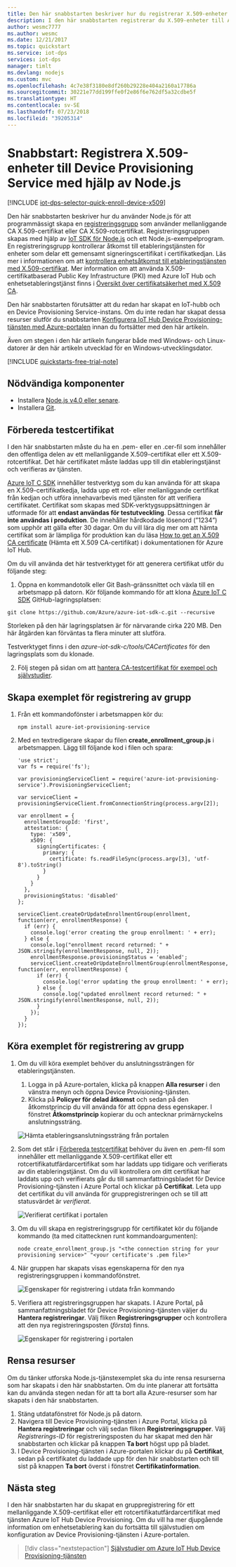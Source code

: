```yaml
---
title: Den här snabbstarten beskriver hur du registrerar X.509-enheter till Azure Device Provisioning Service med hjälp av Node.js | Microsoft Docs
description: I den här snabbstarten registrerar du X.509-enheter till Azure IoT Hub Device Provisioning Service med hjälp av Node.js-tjänstens SDK
author: wesmc7777
ms.author: wesmc
ms.date: 12/21/2017
ms.topic: quickstart
ms.service: iot-dps
services: iot-dps
manager: timlt
ms.devlang: nodejs
ms.custom: mvc
ms.openlocfilehash: 4c7e38f3180e8df260b29228e404a2160a17786a
ms.sourcegitcommit: 30221e77dd199ffe0f2e86f6e762df5a32cdbe5f
ms.translationtype: HT
ms.contentlocale: sv-SE
ms.lasthandoff: 07/23/2018
ms.locfileid: "39205314"
---
```

# <a name="quickstart-enroll-x509-devices-to-the-device-provisioning-service-using-nodejs"></a>Snabbstart: Registrera X.509-enheter till Device Provisioning Service med hjälp av Node.js

[!INCLUDE [iot-dps-selector-quick-enroll-device-x509](../../includes/iot-dps-selector-quick-enroll-device-x509.md)]

Den här snabbstarten beskriver hur du använder Node.js för att programmässigt skapa en [registreringsgrupp](concepts-service.md#enrollment-group) som använder mellanliggande CA X.509-certifikat eller CA X.509-rotcertifikat. Registreringsgruppen skapas med hjälp av [IoT SDK för Node.js](https://github.com/Azure/azure-iot-sdk-node) och ett Node.js-exempelprogram. En registreringsgrupp kontrollerar åtkomst till etableringstjänsten för enheter som delar ett gemensamt signeringscertifikat i certifikatkedjan. Läs mer i informationen om att [kontrollera enhetsåtkomst till etableringstjänsten med X.509-certifikat](./concepts-security.md#controlling-device-access-to-the-provisioning-service-with-x509-certificates). Mer information om att använda X.509-certifikatbaserad Public Key Infrastructure (PKI) med Azure IoT Hub och enhetsetableringstjänst finns i [Översikt över certifikatsäkerhet med X.509 CA](https://docs.microsoft.com/azure/iot-hub/iot-hub-x509ca-overview). 

Den här snabbstarten förutsätter att du redan har skapat en IoT-hubb och en Device Provisioning Service-instans. Om du inte redan har skapat dessa resurser slutför du snabbstarten [Konfigurera IoT Hub Device Provisioning-tjänsten med Azure-portalen](./quick-setup-auto-provision.md) innan du fortsätter med den här artikeln.

Även om stegen i den här artikeln fungerar både med Windows- och Linux-datorer är den här artikeln utvecklad för en Windows-utvecklingsdator.

[!INCLUDE [quickstarts-free-trial-note](../../includes/quickstarts-free-trial-note.md)]


## <a name="prerequisites"></a>Nödvändiga komponenter

- Installera [Node.js v4.0 eller senare](https://nodejs.org).
- Installera [Git](https://git-scm.com/download/).


## <a name="prepare-test-certificates"></a>Förbereda testcertifikat

I den här snabbstarten måste du ha en .pem- eller en .cer-fil som innehåller den offentliga delen av ett mellanliggande X.509-certifikat eller ett X.509-rotcertifikat. Det här certifikatet måste laddas upp till din etableringstjänst och verifieras av tjänsten. 

[Azure IoT C SDK](https://github.com/Azure/azure-iot-sdk-c) innehåller testverktyg som du kan använda för att skapa en X.509-certifikatkedja, ladda upp ett rot- eller mellanliggande certifikat från kedjan och utföra innehavarbevis med tjänsten för att verifiera certifikatet. Certifikat som skapas med SDK-verktygsuppsättningen är utformade för att **endast användas för testutveckling**. Dessa certifikat **får inte användas i produktion**. De innehåller hårdkodade lösenord (”1234”) som upphör att gälla efter 30 dagar. Om du vill lära dig mer om att hämta certifikat som är lämpliga för produktion kan du läsa [How to get an X.509 CA certificate](https://docs.microsoft.com/azure/iot-hub/iot-hub-x509ca-overview#how-to-get-an-x509-ca-certificate) (Hämta ett X.509 CA-certifikat) i dokumentationen för Azure IoT Hub.

Om du vill använda det här testverktyget för att generera certifikat utför du följande steg: 
 
1. Öppna en kommandotolk eller Git Bash-gränssnittet och växla till en arbetsmapp på datorn. Kör följande kommando för att klona [Azure IoT C SDK](https://github.com/Azure/azure-iot-sdk-c) GitHub-lagringsplatsen:
    
  ```cmd/sh
  git clone https://github.com/Azure/azure-iot-sdk-c.git --recursive
  ```

  Storleken på den här lagringsplatsen är för närvarande cirka 220 MB. Den här åtgärden kan förväntas ta flera minuter att slutföra.

  Testverktyget finns i den *azure-iot-sdk-c/tools/CACertificates* för den lagringsplats som du klonade.    

2. Följ stegen på sidan om att [hantera CA-testcertifikat för exempel och självstudier](https://github.com/Azure/azure-iot-sdk-c/blob/master/tools/CACertificates/CACertificateOverview.md). 



## <a name="create-the-enrollment-group-sample"></a>Skapa exemplet för registrering av grupp 

 
1. Från ett kommandofönster i arbetsmappen kör du:
  
     ```cmd\sh
     npm install azure-iot-provisioning-service
     ```  

2. Med en textredigerare skapar du filen **create_enrollment_group.js** i arbetsmappen. Lägg till följande kod i filen och spara:

    ```
    'use strict';
    var fs = require('fs');

    var provisioningServiceClient = require('azure-iot-provisioning-service').ProvisioningServiceClient;

    var serviceClient = provisioningServiceClient.fromConnectionString(process.argv[2]);

    var enrollment = {
      enrollmentGroupId: 'first',
      attestation: {
        type: 'x509',
        x509: {
          signingCertificates: {
            primary: {
              certificate: fs.readFileSync(process.argv[3], 'utf-8').toString()
            }
          }
        }
      },
      provisioningStatus: 'disabled'
    };

    serviceClient.createOrUpdateEnrollmentGroup(enrollment, function(err, enrollmentResponse) {
      if (err) {
        console.log('error creating the group enrollment: ' + err);
      } else {
        console.log("enrollment record returned: " + JSON.stringify(enrollmentResponse, null, 2));
        enrollmentResponse.provisioningStatus = 'enabled';
        serviceClient.createOrUpdateEnrollmentGroup(enrollmentResponse, function(err, enrollmentResponse) {
          if (err) {
            console.log('error updating the group enrollment: ' + err);
          } else {
            console.log("updated enrollment record returned: " + JSON.stringify(enrollmentResponse, null, 2));
          }
        });
      }
    });
    ````

## <a name="run-the-enrollment-group-sample"></a>Köra exemplet för registrering av grupp
 
1. Om du vill köra exemplet behöver du anslutningssträngen för etableringstjänsten. 
    1. Logga in på Azure-portalen, klicka på knappen **Alla resurser** i den vänstra menyn och öppna Device Provisioning-tjänsten. 
    2. Klicka på **Policyer för delad åtkomst** och sedan på den åtkomstprincip du vill använda för att öppna dess egenskaper. I fönstret **Åtkomstprincip** kopierar du och antecknar primärnyckelns anslutningssträng. 

    ![Hämta etableringsanslutningssträng från portalen](./media/quick-enroll-device-x509-node/get-service-connection-string.png) 


3. Som det står i [Förbereda testcertifikat](quick-enroll-device-x509-node.md#prepare-test-certificates) behöver du även en .pem-fil som innehåller ett mellanliggande X.509-certifikat eller ett rotcertifikatutfärdarcertifikat som har laddats upp tidigare och verifierats av din etableringstjänst. Om du vill kontrollera om ditt certifikat har laddats upp och verifierats går du till sammanfattningsbladet för Device Provisioning-tjänsten i Azure Portal och klickar på **Certifikat**. Leta upp det certifikat du vill använda för gruppregistreringen och se till att statusvärdet är *verifierat*.

    ![Verifierat certifikat i portalen](./media/quick-enroll-device-x509-node/verify-certificate.png) 

1. Om du vill skapa en registreringsgrupp för certifikatet kör du följande kommando (ta med citattecknen runt kommandoargumenten):
 
     ```cmd\sh
     node create_enrollment_group.js "<the connection string for your provisioning service>" "<your certificate's .pem file>"
     ```
 
3. När gruppen har skapats visas egenskaperna för den nya registreringsgruppen i kommandofönstret.

    ![Egenskaper för registrering i utdata från kommando](./media/quick-enroll-device-x509-node/sample-output.png) 

4. Verifiera att registreringsgruppen har skapats. I Azure Portal, på sammanfattningsbladet för Device Provisioning-tjänsten väljer du **Hantera registreringar**. Välj fliken **Registreringsgrupper** och kontrollera att den nya registreringsposten (*första*) finns.

    ![Egenskaper för registrering i portalen](./media/quick-enroll-device-x509-node/verify-enrollment-portal.png) 
 
## <a name="clean-up-resources"></a>Rensa resurser
Om du tänker utforska Node.js-tjänstexemplet ska du inte rensa resurserna som har skapats i den här snabbstarten. Om du inte planerar att fortsätta kan du använda stegen nedan för att ta bort alla Azure-resurser som har skapats i den här snabbstarten.
 
1. Stäng utdatafönstret för Node.js på datorn.
2. Navigera till Device Provisioning-tjänsten i Azure Portal, klicka på **Hantera registreringar** och välj sedan fliken **Registreringsgrupper**. Välj *Registrerings-ID* för registreringsposten du har skapat med den här snabbstarten och klickar på knappen **Ta bort** högst upp på bladet.  
3. I Device Provisioning-tjänsten i Azure-portalen klickar du på **Certifikat**, sedan på certifikatet du laddade upp för den här snabbstarten och till sist på knappen **Ta bort** överst i fönstret **Certifikatinformation**.  
 
## <a name="next-steps"></a>Nästa steg
I den här snabbstarten har du skapat en gruppregistrering för ett mellanliggande X.509-certifikat eller ett rotcertifikatutfärdarcertifikat med tjänsten Azure IoT Hub Device Provisioning. Om du vill ha mer djupgående information om enhetsetablering kan du fortsätta till självstudien om konfiguration av Device Provisioning-tjänsten i Azure-portalen. 
 
> [!div class="nextstepaction"]
> [Självstudier om Azure IoT Hub Device Provisioning-tjänsten](./tutorial-set-up-cloud.md)